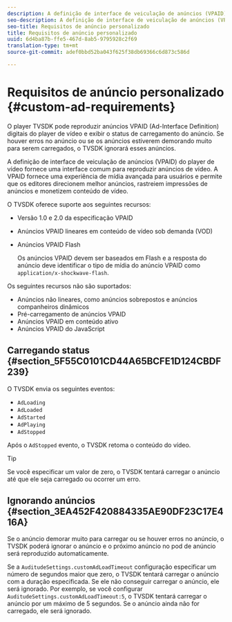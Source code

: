 ```yaml
---
description: A definição de interface de veiculação de anúncios (VPAID) do player de vídeo fornece uma interface comum para reproduzir anúncios de vídeo. A VPAID fornece uma experiência de mídia avançada para usuários e permite que os editores direcionem melhor anúncios, rastreiem impressões de anúncios e monetizem conteúdo de vídeo.
seo-description: A definição de interface de veiculação de anúncios (VPAID) do player de vídeo fornece uma interface comum para reproduzir anúncios de vídeo. A VPAID fornece uma experiência de mídia avançada para usuários e permite que os editores direcionem melhor anúncios, rastreiem impressões de anúncios e monetizem conteúdo de vídeo.
seo-title: Requisitos de anúncio personalizado
title: Requisitos de anúncio personalizado
uuid: 6d4ba87b-ffe5-467d-8ab5-9795928c2f69
translation-type: tm+mt
source-git-commit: adef0bbd52ba043f625f38db69366c6d873c586d

---
```



# Requisitos de anúncio personalizado {#custom-ad-requirements}

O player TVSDK pode reproduzir anúncios VPAID (Ad-Interface Definition) digitais do player de vídeo e exibir o status de carregamento do anúncio. Se houver erros no anúncio ou se os anúncios estiverem demorando muito para serem carregados, o TVSDK ignorará esses anúncios.

A definição de interface de veiculação de anúncios (VPAID) do player de vídeo fornece uma interface comum para reproduzir anúncios de vídeo. A VPAID fornece uma experiência de mídia avançada para usuários e permite que os editores direcionem melhor anúncios, rastreiem impressões de anúncios e monetizem conteúdo de vídeo.

<!--<a id="section_9A358902CBC24999BA34206EE2029616"></a>-->

O TVSDK oferece suporte aos seguintes recursos:

* Versão 1.0 e 2.0 da especificação VPAID
* Anúncios VPAID lineares em conteúdo de vídeo sob demanda (VOD)
* Anúncios VPAID Flash

   Os anúncios VPAID devem ser baseados em Flash e a resposta do anúncio deve identificar o tipo de mídia do anúncio VPAID como `application/x-shockwave-flash`.

Os seguintes recursos não são suportados:

* Anúncios não lineares, como anúncios sobrepostos e anúncios companheiros dinâmicos
* Pré-carregamento de anúncios VPAID
* Anúncios VPAID em conteúdo ativo
* Anúncios VPAID do JavaScript

## Carregando status {#section_5F55C0101CD44A65BCFE1D124CBDF239}

O TVSDK envia os seguintes eventos:

* `AdLoading`
* `AdLoaded`
* `AdStarted`
* `AdPlaying`
* `AdStopped`

Após o `AdStopped` evento, o TVSDK retoma o conteúdo do vídeo.

>[!TIP]
>
>Se você especificar um valor de zero, o TVSDK tentará carregar o anúncio até que ele seja carregado ou ocorrer um erro.

## Ignorando anúncios {#section_3EA452F420884335AE90DF23C17E416A}

Se o anúncio demorar muito para carregar ou se houver erros no anúncio, o TVSDK poderá ignorar o anúncio e o próximo anúncio no pod de anúncio será reproduzido automaticamente.

Se a `AuditudeSettings.customAdLoadTimeout` configuração especificar um número de segundos maior que zero, o TVSDK tentará carregar o anúncio com a duração especificada. Se ele não conseguir carregar o anúncio, ele será ignorado. Por exemplo, se você configurar `AuditudeSettings.customAdLoadTimeout:5`, o TVSDK tentará carregar o anúncio por um máximo de 5 segundos. Se o anúncio ainda não for carregado, ele será ignorado.
